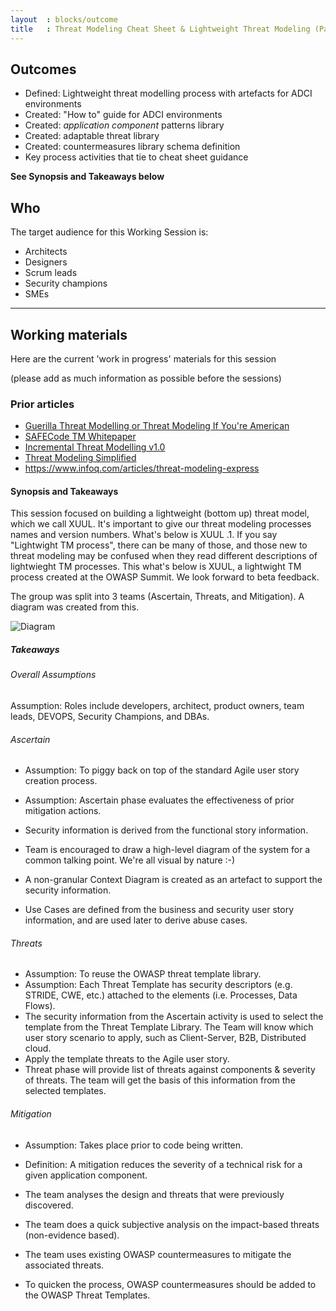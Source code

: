 ```yaml
---
layout  : blocks/outcome
title   : Threat Modeling Cheat Sheet & Lightweight Threat Modeling (Part I)
---
```


## Outcomes

- Defined: Lightweight threat modelling process with artefacts for ADCI environments
- Created: "How to" guide for ADCI environments
- Created: *application component* patterns library
- Created: adaptable threat library
- Created: countermeasures library schema definition
- Key process activities that tie to cheat sheet guidance

**See Synopsis and Takeaways below**

## Who

The target audience for this Working Session is:

- Architects
- Designers
- Scrum leads
- Security champions
- SMEs

---

## Working materials

Here are the current 'work in progress' materials for this session

(please add as much information as possible before the sessions)

### Prior articles

- [Guerilla Threat Modelling or Threat Modeling If You're American](https://blogs.msdn.microsoft.com/ptorr/2005/02/22/guerrilla-threat-modelling-or-threat-modeling-if-youre-american/)
- [SAFECode TM Whitepaper](https://www.safecode.org/wp-content/uploads/2017/05/SAFECode_TM_Whitepaper.pdf)
- [Incremental Threat Modelling v1.0](http://schd.ws/hosted_files/appseceurope2017/df/Incremental%20Threat%20Modelling%20v1.0.pptx)
- [Threat Modeling Simplified](https://www.safaribooksonline.com/blog/2016/02/09/threat-modeling-simplified/)
- https://www.infoq.com/articles/threat-modeling-express

#### Synopsis and Takeaways

This session focused on building a lightweight (bottom up) threat model, which we call XUUL.  It's important to give our threat modeling processes names and version numbers.  What's below is XUUL .1.  If you say "Lightwight TM process", there can be many of those, and those new to threat modeling may be confused when they read different descriptions of lightwieght TM processes.  This what's below is XUUL, a lightwight TM process created at the OWASP Summit.  We look forward to beta feedback.

The group was split into 3 teams (Ascertain, Threats, and Mitigation).  A diagram was created from this.

![Diagram](https://raw.githubusercontent.com/OWASP/owasp-summit-2017/master/Working-Sessions/Threat-Model/cheat-sheet/lightweight.jpg)

##### Takeaways

###### Overall Assumptions
Assumption: Roles include developers, architect, product owners, team leads, DEVOPS, Security Champions, and DBAs.

###### Ascertain
- Assumption: To piggy back on top of the standard Agile user story creation process.
- Assumption: Ascertain phase evaluates the effectiveness of prior mitigation actions.

- Security information is derived from the functional story information.
- Team is encouraged to draw a high-level diagram of the system for a common talking point. We're all visual by nature :-)
- A non-granular Context Diagram is created as an artefact to support the security information.
- Use Cases are defined from the business and security user story information, and are used later to derive abuse cases.

###### Threats
- Assumption:  To reuse the OWASP threat template library.
- Assumption: Each Threat Template has security descriptors (e.g. STRIDE, CWE, etc.) attached to the elements (i.e. Processes, Data Flows).
- The security information from the Ascertain activity is used to select the template from the Threat Template Library. The Team will know which user story scenario to apply, such as Client-Server, B2B, Distributed cloud.
- Apply the template threats to the Agile user story.
- Threat phase will provide list of threats against components & severity of threats. The team will get the basis of this information from the selected templates.

###### Mitigation
- Assumption: Takes place prior to code being written.

- Definition: A mitigation reduces the severity of a technical risk for a given application component.

- The team analyses the design and threats that were previously discovered.
- The team does a quick subjective analysis on the impact-based threats (non-evidence based).
- The team uses existing OWASP countermeasures to mitigate the associated threats.
- To quicken the process, OWASP countermeasures should be added to the OWASP Threat Templates.
